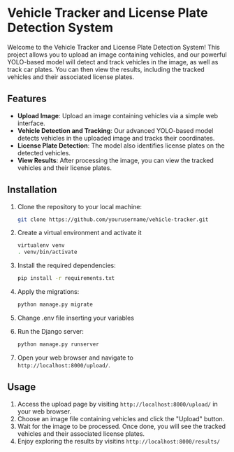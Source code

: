 # Vehicle Tracker and License Plate Detection System
Welcome to the Vehicle Tracker and License Plate Detection System! This project allows you to upload an image containing vehicles, and our powerful YOLO-based model will detect and track vehicles in the image, as well as track car plates. You can then view the results, including the tracked vehicles and their associated license plates.

## Features

- **Upload Image**: Upload an image containing vehicles via a simple web interface.
- **Vehicle Detection and Tracking**: Our advanced YOLO-based model detects vehicles in the uploaded image and tracks their coordinates.
- **License Plate Detection**: The model also identifies license plates on the detected vehicles.
- **View Results**: After processing the image, you can view the tracked vehicles and their license plates.

## Installation

1. Clone the repository to your local machine:

    ```bash
    git clone https://github.com/yourusername/vehicle-tracker.git
    ```
2. Create a virtual environment and activate it
    ```bash
    virtualenv venv
   . venv/bin/activate
    ```
3. Install the required dependencies:

    ```bash
    pip install -r requirements.txt
    ```

4. Apply the migrations:

    ```bash
    python manage.py migrate
    ```
5. Change .env file inserting your variables

6. Run the Django server:

    ```bash
    python manage.py runserver
    ```

7. Open your web browser and navigate to `http://localhost:8000/upload/`.

## Usage

1. Access the upload page by visiting `http://localhost:8000/upload/` in your web browser.
2. Choose an image file containing vehicles and click the "Upload" button.
3. Wait for the image to be processed. Once done, you will see the tracked vehicles and their associated license plates.
4. Enjoy exploring the results by visitins `http://localhost:8000/results/`


